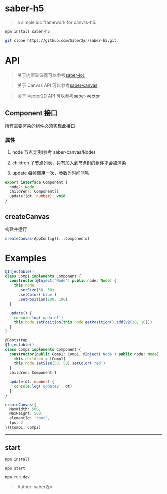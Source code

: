 # saber-h5

> a simple ioc framework for canvas-h5.

```bash
npm install saber-h5

git clone https://github.com/Saber2pr/saber-h5.git
```

# API

> 关于内置装饰器可以参考[saber-ioc](https://github.com/Saber2pr/saber-ioc)

> 关于 Canvas API 可以参考[saber-canvas](https://github.com/Saber2pr/saber-canvas)

> 关于 Vector2D API 可以参考[saber-vector](https://github.com/Saber2pr/saber-vector)

## Component 接口

所有需要渲染的组件必须实现此接口

### 属性

1. node 节点实例(参考 saber-canvas/Node)

2. children 子节点列表，只有加入到节点树的组件才会被渲染

3. update 每帧调用一次，参数为时间间隔

```ts
export interface Component {
  node?: Node
  children?: Component[]
  update?(dt: number): void
}
```

## createCanvas

构建并运行

```ts
createCanvas(AppConfig)(...Components)
```

# Examples

```ts
@Injectable()
class Comp1 implements Component {
  constructor(@Inject('Node') public node: Node) {
    this.node
      .setSize(50, 50)
      .setColor('blue')
      .setPosition(100, 100)
  }

  update() {
    console.log('update1')
    this.node.setPosition(this.node.getPosition().add(v2(10, 10)))
  }
}

@Bootstrap
@Injectable()
class Comp2 implements Component {
  constructor(public Comp1: Comp1, @Inject('Node') public node: Node) {
    this.children = [Comp1]
    this.node.setSize(50, 50).setColor('red')
  }
  children: Component[]

  update(dt: number) {
    console.log('update2', dt)
  }
}

createCanvas({
  MaxWidth: 500,
  MaxHeight: 500,
  elementId: 'root',
  fps: 2
})(Comp1, Comp2)
```

---

## start

```bash
npm install
```

```bash
npm start

npm run dev

```

> Author: saber2pr
